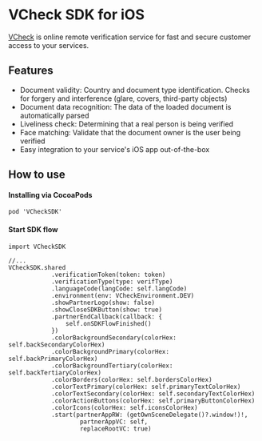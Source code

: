 # VCheck SDK for iOS

[VCheck](https://vycheck.com/) is online remote verification service for fast and secure customer access to your services.

## Features

- Document validity: Country and document type identification. Checks for forgery and interference (glare, covers, third-party objects)
- Document data recognition: The data of the loaded document is automatically parsed
- Liveliness check: Determining that a real person is being verified
- Face matching: Validate that the document owner is the user being verified
- Easy integration to your service's iOS app out-of-the-box

## How to use
#### Installing via CocoaPods

```
pod 'VCheckSDK'
```

#### Start SDK flow

```
import VCheckSDK

//...
VCheckSDK.shared
            .verificationToken(token: token)
            .verificationType(type: verifType)
            .languageCode(langCode: self.langCode)
            .environment(env: VCheckEnvironment.DEV)
            .showPartnerLogo(show: false)
            .showCloseSDKButton(show: true)
            .partnerEndCallback(callback: {
                self.onSDKFlowFinished()
            })
            .colorBackgroundSecondary(colorHex: self.backSecondaryColorHex)
            .colorBackgroundPrimary(colorHex: self.backPrimaryColorHex)
            .colorBackgroundTertiary(colorHex: self.backTertiaryColorHex)
            .colorBorders(colorHex: self.bordersColorHex)
            .colorTextPrimary(colorHex: self.primaryTextColorHex)
            .colorTextSecondary(colorHex: self.secondaryTextColorHex)
            .colorActionButtons(colorHex: self.primaryButtonColorHex)
            .colorIcons(colorHex: self.iconsColorHex)
            .start(partnerAppRW: (getOwnSceneDelegate()?.window!)!,
                    partnerAppVC: self,
                    replaceRootVC: true)
```
